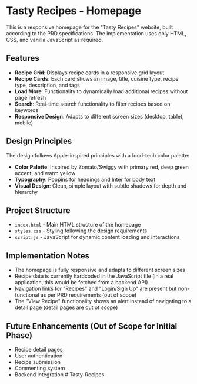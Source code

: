 # Tasty Recipes - Homepage

This is a responsive homepage for the "Tasty Recipes" website, built according to the PRD specifications. The implementation uses only HTML, CSS, and vanilla JavaScript as required.

## Features

- **Recipe Grid**: Displays recipe cards in a responsive grid layout
- **Recipe Cards**: Each card shows an image, title, cuisine type, recipe type, description, and tags
- **Load More**: Functionality to dynamically load additional recipes without page refresh
- **Search**: Real-time search functionality to filter recipes based on keywords
- **Responsive Design**: Adapts to different screen sizes (desktop, tablet, mobile)

## Design Principles

The design follows Apple-inspired principles with a food-tech color palette:

- **Color Palette**: Inspired by Zomato/Swiggy with primary red, deep green accent, and warm yellow
- **Typography**: Poppins for headings and Inter for body text
- **Visual Design**: Clean, simple layout with subtle shadows for depth and hierarchy

## Project Structure

- `index.html` - Main HTML structure of the homepage
- `styles.css` - Styling following the design requirements
- `script.js` - JavaScript for dynamic content loading and interactions

## Implementation Notes

- The homepage is fully responsive and adapts to different screen sizes
- Recipe data is currently hardcoded in the JavaScript file (in a real application, this would be fetched from a backend API)
- Navigation links for "Recipes" and "Login/Sign Up" are present but non-functional as per PRD requirements (out of scope)
- The "View Recipe" functionality shows an alert instead of navigating to a detail page (detail pages are out of scope)

## Future Enhancements (Out of Scope for Initial Phase)

- Recipe detail pages
- User authentication
- Recipe submission
- Commenting system
- Backend integration #   T a s t y - R e c i p e s  
 